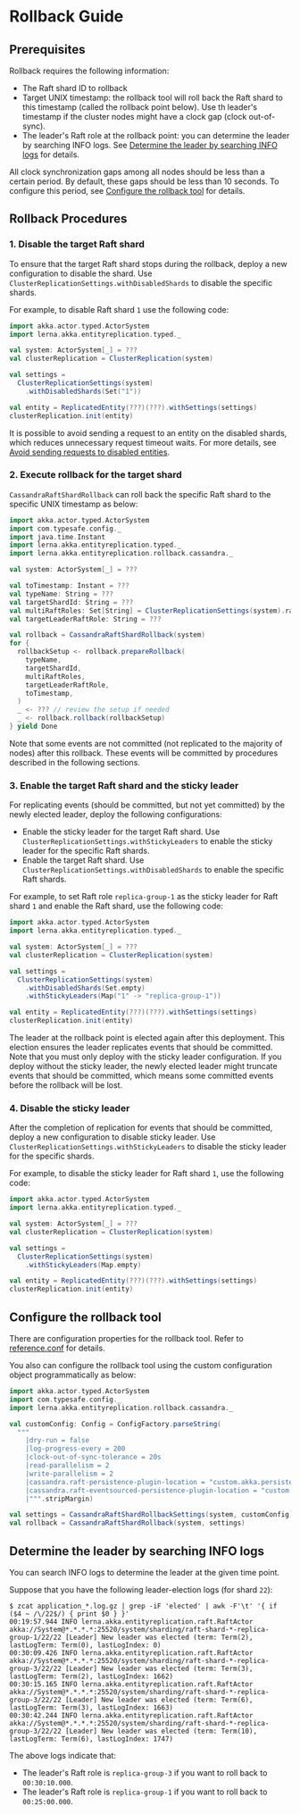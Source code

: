 # Rollback Guide

## Prerequisites

Rollback requires the following information:

* The Raft shard ID to rollback
* Target UNIX timestamp: the rollback tool will roll back the Raft shard to this timestamp (called the rollback point
  below). Use th leader's timestamp if the cluster nodes might have a clock gap (clock out-of-sync).
* The leader's Raft role at the rollback point: you can determine the leader by searching INFO logs.
  See [Determine the leader by searching INFO logs](#determine-the-leader-by-searching-info-logs) for details.

All clock synchronization gaps among all nodes should be less than a certain period. By default, these gaps should be
less than 10 seconds. To configure this period, see [Configure the rollback tool](#configure-the-rollback-tool) for
details.

## Rollback Procedures

### 1. Disable the target Raft shard

To ensure that the target Raft shard stops during the rollback, deploy a new configuration to disable the shard.
Use `ClusterReplicationSettings.withDisabledShards` to disable the specific shards.

For example, to disable Raft shard `1` use the following code:

```scala
import akka.actor.typed.ActorSystem
import lerna.akka.entityreplication.typed._

val system: ActorSystem[_] = ???
val clusterReplication = ClusterReplication(system)

val settings =
  ClusterReplicationSettings(system)
    .withDisabledShards(Set("1"))

val entity = ReplicatedEntity(???)(???).withSettings(settings)
clusterReplication.init(entity)
```

It is possible to avoid sending a request to an entity on the disabled shards, which reduces unnecessary request
timeout waits. For more details, see [Avoid sending requests to disabled entities](typed/implementation_guide.md#avoid-sending-requests-to-disabled-entities).

### 2. Execute rollback for the target shard

`CassandraRaftShardRollback` can roll back the specific Raft shard to the specific UNIX timestamp as below:

```scala
import akka.actor.typed.ActorSystem
import com.typesafe.config._
import java.time.Instant
import lerna.akka.entityreplication.typed._
import lerna.akka.entityreplication.rollback.cassandra._

val system: ActorSystem[_] = ???

val toTimestamp: Instant = ???
val typeName: String = ???
val targetShardId: String = ???
val multiRaftRoles: Set[String] = ClusterReplicationSettings(system).raftSettings.multiRaftRoles
val targetLeaderRaftRole: String = ???

val rollback = CassandraRaftShardRollback(system)
for {
  rollbackSetup <- rollback.prepareRollback(
    typeName,
    targetShardId,
    multiRaftRoles,
    targetLeaderRaftRole,
    toTimestamp,
  )
  _ <- ??? // review the setup if needed
  _ <- rollback.rollback(rollbackSetup)
} yield Done
```

Note that some events are not committed (not replicated to the majority of nodes) after this rollback. These events will
be committed by procedures described in the following sections.

### 3. Enable the target Raft shard and the sticky leader

For replicating events (should be committed, but not yet committed) by the newly elected leader, deploy the following
configurations:

* Enable the sticky leader for the target Raft shard. Use `ClusterReplicationSettings.withStickyLeaders` to enable the
  sticky leader for the specific Raft shards.
* Enable the target Raft shard. Use `ClusterReplicationSettings.withDisabledShards` to enable the specific Raft shards.

For example, to set Raft role `replica-group-1` as the sticky leader for Raft shard `1` and enable the Raft shard, use
the following code:

```scala
import akka.actor.typed.ActorSystem
import lerna.akka.entityreplication.typed._

val system: ActorSystem[_] = ???
val clusterReplication = ClusterReplication(system)

val settings =
  ClusterReplicationSettings(system)
    .withDisabledShards(Set.empty)
    .withStickyLeaders(Map("1" -> "replica-group-1"))

val entity = ReplicatedEntity(???)(???).withSettings(settings)
clusterReplication.init(entity)
```

The leader at the rollback point is elected again after this deployment. This election ensures the leader replicates
events that should be committed. Note that you must only deploy with the sticky leader configuration. If you deploy
without the sticky leader, the newly elected leader might truncate events that should be committed, which means some
committed events before the rollback will be lost.

### 4. Disable the sticky leader

After the completion of replication for events that should be committed, deploy a new configuration to disable sticky
leader. Use `ClusterReplicationSettings.withStickyLeaders` to disable the sticky leader for the specific shards.

For example, to disable the sticky leader for Raft shard `1`, use the following code:

```scala
import akka.actor.typed.ActorSystem
import lerna.akka.entityreplication.typed._

val system: ActorSystem[_] = ???
val clusterReplication = ClusterReplication(system)

val settings =
  ClusterReplicationSettings(system)
    .withStickyLeaders(Map.empty)

val entity = ReplicatedEntity(???)(???).withSettings(settings)
clusterReplication.init(entity)
```

## Configure the rollback tool

There are configuration properties for the rollback tool. Refer
to [reference.conf](../rollback-tool-cassandra/src/main/resources/reference.conf) for details.

You also can configure the rollback tool using the custom configuration object programmatically as below:

```scala
import akka.actor.typed.ActorSystem
import com.typesafe.config._
import lerna.akka.entityreplication.rollback.cassandra._

val customConfig: Config = ConfigFactory.parseString(
  """
    |dry-run = false
    |log-progress-every = 200
    |clock-out-of-sync-tolerance = 20s
    |read-parallelism = 2
    |write-parallelism = 2
    |cassandra.raft-persistence-plugin-location = "custom.akka.persistence.cassandra.plugin"
    |cassandra.raft-eventsourced-persistence-plugin-location = "custom.akka.persistence.cassandra.plugin"
    |""".stripMargin)

val settings = CassandraRaftShardRollbackSettings(system, customConfig)
val rollback = CassandraRaftShardRollback(system, settings)
```

## Determine the leader by searching INFO logs

You can search INFO logs to determine the leader at the given time point.

Suppose that you have the following leader-election logs (for shard `22`):

```
$ zcat application_*.log.gz | grep -iF 'elected' | awk -F'\t' '{ if ($4 ~ /\/22$/) { print $0 } }'
00:19:57.944 INFO lerna.akka.entityreplication.raft.RaftActor akka://System@*.*.*.*:25520/system/sharding/raft-shard-*-replica-group-1/22/22 [Leader] New leader was elected (term: Term(2), lastLogTerm: Term(0), lastLogIndex: 0) 
00:30:09.426 INFO lerna.akka.entityreplication.raft.RaftActor akka://System@*.*.*.*:25520/system/sharding/raft-shard-*-replica-group-3/22/22 [Leader] New leader was elected (term: Term(3), lastLogTerm: Term(2), lastLogIndex: 1662)
00:30:15.165 INFO lerna.akka.entityreplication.raft.RaftActor akka://System@*.*.*.*:25520/system/sharding/raft-shard-*-replica-group-3/22/22 [Leader] New leader was elected (term: Term(6), lastLogTerm: Term(3), lastLogIndex: 1663)
00:30:42.244 INFO lerna.akka.entityreplication.raft.RaftActor akka://System@*.*.*.*:25520/system/sharding/raft-shard-*-replica-group-3/22/22 [Leader] New leader was elected (term: Term(10), lastLogTerm: Term(6), lastLogIndex: 1747)
```

The above logs indicate that:

* The leader's Raft role is `replica-group-3` if you want to roll back to `00:30:10.000`.
* The leader's Raft role is `replica-group-1` if you want to roll back to `00:25:00.000`.
